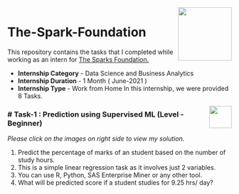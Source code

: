 <img align = right height = 120 width = 120 src = https://www.thesparksfoundationsingapore.org/images/logo_small.png>

# The-Spark-Foundation

This repository contains the tasks that I completed while working as an intern for [The Sparks Foundation.](https://www.thesparksfoundationsingapore.org/)
- **Internship Category** - Data Science and Business Analytics
- **Internship Duration** - 1 Month ( June-2021 )
- **Internship Type** - Work from Home
In this internship, we were provided 8 Tasks.

[<img align = right height = 50 width = 50 src = https://cdn4.iconfinder.com/data/icons/project-management-4-2/65/161-512.png>](https://github.com/samruddhi0507/The-Spark-Foundation/blob/main/Task%20%20No%201%20%20Prediction%20using%20Supervised%20ML.ipynb)

### # Task-1 : Prediction using Supervised ML (Level - Beginner)
_Please click on the images on right side to view my solution._

1. Predict the percentage of marks of an student based on the number of study hours.
1. This is a simple linear regression task as it involves just 2 variables.
1. You can use R, Python, SAS Enterprise Miner or any other tool.
1. What will be predicted score if a student studies for 9.25 hrs/ day?
